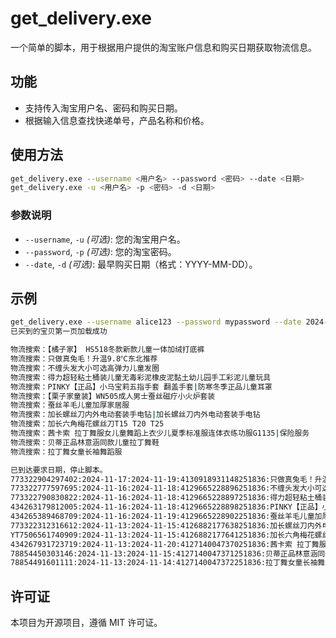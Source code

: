 # get_delivery.exe

一个简单的脚本，用于根据用户提供的淘宝账户信息和购买日期获取物流信息。

## 功能

- 支持传入淘宝用户名、密码和购买日期。
- 根据输入信息查找快递单号，产品名称和价格。

## 使用方法

```bash
get_delivery.exe --username <用户名> --password <密码> --date <日期>
get_delivery.exe -u <用户名> -p <密码> -d <日期>
```

### 参数说明

- `--username`, `-u` *(可选)*: 您的淘宝用户名。
- `--password`, `-p` *(可选)*: 您的淘宝密码。
- `--date`, `-d` *(可选)*: 最早购买日期（格式：YYYY-MM-DD）。

## 示例

```bash
get_delivery.exe --username alice123 --password mypassword --date 2024-01-01
已买到的宝贝第一页加载成功

物流搜索：【橘子家】 HS518冬款新款儿童一体加绒打底裤
物流搜索：只做真兔毛！升温9.8℃东北推荐
物流搜索：不缠头发大小可选高弹力儿童发圈
物流搜索：得力超轻粘土桶装儿童无毒彩泥橡皮泥黏土幼儿园手工彩泥儿童玩具
物流搜索：PINKY【正品】小马宝莉五指手套 翻盖手套|防寒冬季正品儿童耳罩
物流搜索：【栗子家童装】WN505成人男士蚕丝磁疗小火炉套装
物流搜索：蚕丝羊毛儿童加厚家居服
物流搜索：加长螺丝刀内外电动套装手电钻|加长螺丝刀内外电动套装手电钻
物流搜索：加长六角梅花螺丝刀T15 T20 T25
物流搜索：茜卡索 拉丁舞服女儿童舞蹈上衣少儿夏季标准服连体衣练功服G1135|保险服务
物流搜索：贝蒂正品林意涵同款儿童拉丁舞鞋
物流搜索：拉丁舞女童长袖舞蹈服

已到达要求日期，停止脚本。
773322904297402:2024-11-17:2024-11-19:4130918931148251836:只做真兔毛！升温9.8℃东北推荐:124.98:
773322777597695:2024-11-16:2024-11-18:4129665228896251836:不缠头发大小可选高弹力儿童发圈:11.8:
773322790830822:2024-11-16:2024-11-18:4129665228897251836:得力超轻粘土桶装儿童无毒彩泥橡皮泥黏土幼儿园手工彩泥儿童玩具:13.67:
434263179812005:2024-11-16:2024-11-18:4129665228898251836:PINKY【正品】小马宝莉五指手套 翻盖手套|防寒冬季正品儿童耳罩:29.8:
434265389468709:2024-11-16:2024-11-19:4129665228902251836:蚕丝羊毛儿童加厚家居服:29.99:
773322312316612:2024-11-13:2024-11-15:4126882177638251836:加长螺丝刀内外电动套装手电钻|加长螺丝刀内外电动套装手电钻:9.0:
YT7506561740909:2024-11-13:2024-11-15:4126882177641251836:加长六角梅花螺丝刀T15 T20 T25:7.28:
434267931723719:2024-11-13:2024-11-20:4127140047370251836:茜卡索 拉丁舞服女儿童舞蹈上衣少儿夏季标准服连体衣练功服G1135|保险服务:53.1:
78854450303146:2024-11-13:2024-11-15:4127140047371251836:贝蒂正品林意涵同款儿童拉丁舞鞋:99.0:
78854491601111:2024-11-13:2024-11-14:4127140047372251836:拉丁舞女童长袖舞蹈服:28.13:
```

## 许可证

本项目为开源项目，遵循 MIT 许可证。